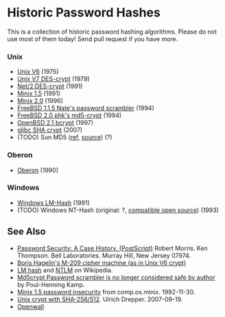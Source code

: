 # Historic Password Hashes

This is a collection of historic password hashing algorithms.
Please do not use most of them today!
Send pull request if you have more. 

### Unix

  * [Unix V6](unix-v6-crypt.c) (1975)
  * [Unix V7 DES-crypt](unix-v7-crypt.c) (1979)
  * [Net/2 DES-crypt](net2-crypt.c) (1991)
  * [Minix 1.5](minix1.5-crypt.c) (1991)
  * [Minix 2.0](minix2.0-pwdauth.c) (1996)
  * [FreeBSD 1.1.5 Nate's password scrambler](freebsd1.1.5-crypt.c) (1994)
  * [FreeBSD 2.0 phk's md5-crypt](freebsd2.0-crypt.c) (1994)
  * [OpenBSD 2.1 bcrypt](openbsd2.1-bcrypt.c) (1997)
  * [glibc SHA crypt](glibc-sha-crypt.txt) (2007)
  * (TODO) Sun MD5 ([ref](http://docs.oracle.com/cd/E19253-01/816-5175/crypt-sunmd5-5/index.html),
	  [source](https://github.com/illumos/illumos-gate/blob/7256a34efe9df75b638b9e812912ef7c5c68e208/usr/src/lib/crypt_modules/sunmd5/sunmd5.c)) (?)

### Oberon

 * [Oberon](oberon.txt) (1990)

### Windows

  * [Windows LM-Hash](winnt-owf.c) (1991)
  * (TODO) Windows NT-Hash (original: ?, [compatible open source](http://svnweb.freebsd.org/base/head/lib/libcrypt/crypt-nthash.c>)) (1993)

## See Also

* [Password Security: A Case History. (PostScript)](http://cm.bell-labs.com/who/dmr/passwd.ps) Robert Morris. Ken Thompson.
  Bell Laboratories. Murray Hill, New Jersey 07974.
* [Boris Hagelin's M-209 cipher machine (as in Unix V6 crypt)](https://en.wikipedia.org/wiki/M-209)
* [LM hash](https://en.wikipedia.org/wiki/LM_hash) and [NTLM](https://en.wikipedia.org/wiki/NTLM) on Wikipedia.
* [Md5crypt Password scrambler is no longer considered safe by author](http://www.freebsd.dk/sagas/md5crypt_eol.html) by Poul-Henning Kamp.
* [Minix 1.5 password insecurity](https://groups.google.com/d/msg/comp.os.minix/pMD8bSKj0TA/7WFOfOJecEIJ) from comp.os.minix. 1992-11-30.
* [Unix crypt with SHA-256/512](http://www.akkadia.org/drepper/sha-crypt.html). Ulrich Drepper. 2007-09-19.
* [Openwall](http://www.openwall.com/)
